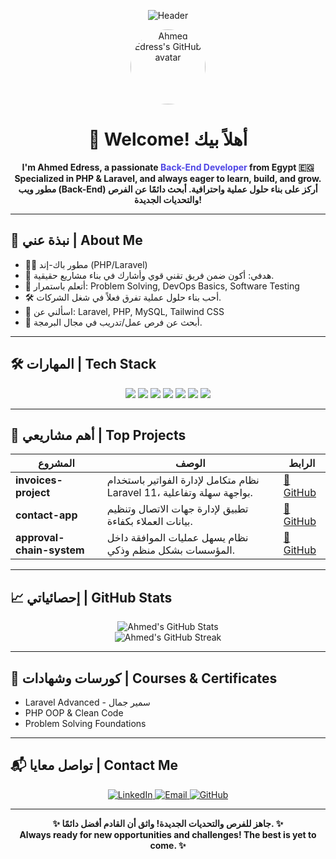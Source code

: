 <!-- صورة ترحيبية احترافية -->
<p align="center">
  <img src="https://capsule-render.vercel.app/api?type=waving&color=0:4F46E5,100:9333EA&height=200&section=header&text=Ahmed%20Edress&fontSize=40&fontColor=fff&animation=fadeIn" alt="Header"/>
</p>

<p align="center">
  <img src="https://avatars.githubusercontent.com/u/76587268?v=4" width="120" style="border-radius: 50%;" alt="Ahmed Edress's GitHub avatar"/>
</p>

<h1 align="center">👋 Welcome! أهلاً بيك</h1>

<p align="center">
  <b>I'm Ahmed Edress, a passionate <span style="color:#4F46E5">Back-End Developer</span> from Egypt 🇪🇬<br>
  Specialized in <b>PHP</b> & <b>Laravel</b>, and always eager to learn, build, and grow.<br>
  مطور ويب (Back-End) أركز على بناء حلول عملية واحترافية. أبحث دائمًا عن الفرص والتحديات الجديدة!</b>
</p>

---

## 🚀 نبذة عني | About Me

- 👨‍💻 مطور باك-إند (PHP/Laravel)
- 🎯 هدفي: أكون ضمن فريق تقني قوي وأشارك في بناء مشاريع حقيقية.
- 🌱 أتعلم باستمرار: Problem Solving, DevOps Basics, Software Testing
- 🛠️ أحب بناء حلول عملية تفرق فعلاً في شغل الشركات.
- 💬 اسألني عن: Laravel, PHP, MySQL, Tailwind CSS
- 🏅 أبحث عن فرص عمل/تدريب في مجال البرمجة.

---

## 🛠️ المهارات | Tech Stack

<p align="center">
  <img src="https://img.shields.io/badge/PHP-777BB4?style=for-the-badge&logo=php&logoColor=white"/>
  <img src="https://img.shields.io/badge/Laravel-FF2D20?style=for-the-badge&logo=laravel&logoColor=white"/>
  <img src="https://img.shields.io/badge/MySQL-4479A1?style=for-the-badge&logo=mysql&logoColor=white"/>
  <img src="https://img.shields.io/badge/Tailwind%20CSS-38B2AC?style=for-the-badge&logo=tailwind-css&logoColor=white"/>
  <img src="https://img.shields.io/badge/Docker-2496ED?style=for-the-badge&logo=docker&logoColor=white"/>
  <img src="https://img.shields.io/badge/Git-F05032?style=for-the-badge&logo=git&logoColor=white"/>
  <img src="https://img.shields.io/badge/GitHub-181717?style=for-the-badge&logo=github&logoColor=white"/>
</p>

---

## 📂 أهم مشاريعي | Top Projects

| المشروع | الوصف | الرابط |
|---------|-------|--------|
| **invoices-project** | نظام متكامل لإدارة الفواتير باستخدام Laravel 11، بواجهة سهلة وتفاعلية. | [🔗 GitHub](https://github.com/ahmed-on391/invoices_project.git) |
| **contact-app** | تطبيق لإدارة جهات الاتصال وتنظيم بيانات العملاء بكفاءة. | [🔗 GitHub](https://github.com/ahmed-on391/contact-app) |
| **approval-chain-system** | نظام يسهل عمليات الموافقة داخل المؤسسات بشكل منظم وذكي. | [🔗 GitHub](https://github.com/ahmed-on391/approval-chain-system) |

---

## 📈 إحصائياتي | GitHub Stats

<p align="center">
  <img src="https://github-readme-stats.vercel.app/api?username=ahmed-on391&show_icons=true&theme=radical" alt="Ahmed's GitHub Stats" />
  <br>
  <img src="https://github-readme-streak-stats.herokuapp.com/?user=ahmed-on391&theme=radical" alt="Ahmed's GitHub Streak" />
</p>

---

## 📜 كورسات وشهادات | Courses & Certificates

- Laravel Advanced - سمير جمال
- PHP OOP & Clean Code
- Problem Solving Foundations

---

## 📬 تواصل معايا | Contact Me

<p align="center">
  <a href="https://www.linkedin.com/in/ahmed-edress-627b56238" target="_blank">
    <img src="https://img.shields.io/badge/LinkedIn-0077B5?style=for-the-badge&logo=linkedin&logoColor=white" alt="LinkedIn"/>
  </a>
  <a href="mailto:ahmededress111@gmail.com">
    <img src="https://img.shields.io/badge/Email-D14836?style=for-the-badge&logo=gmail&logoColor=white" alt="Email"/>
  </a>
  <a href="https://github.com/ahmed-on391" target="_blank">
    <img src="https://img.shields.io/badge/GitHub-181717?style=for-the-badge&logo=github&logoColor=white" alt="GitHub"/>
  </a>
</p>

---

<p align="center">
  <b>✨ جاهز للفرص والتحديات الجديدة! واثق أن القادم أفضل دائمًا. ✨<br>
  Always ready for new opportunities and challenges! The best is yet to come. ✨</b>
</p>
